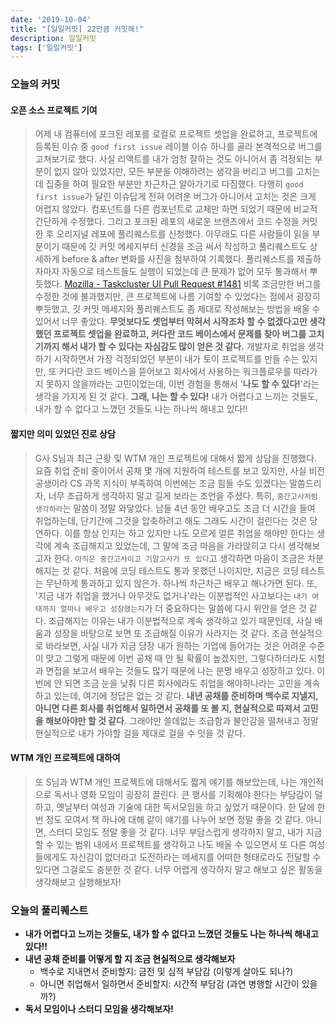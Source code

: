 ```yaml
---
date: '2019-10-04'
title: "[일일커밋] 22만큼 커밋해!"
description: 일일커밋
tags: ['일일커밋']
---
```


### 오늘의 커밋

#### 오픈 소스 프로젝트 기여
> 어제 내 컴퓨터에 포크된 레포를 로컬로 프로젝트 셋업을 완료하고, 프로젝트에 등록된 이슈 중 `good first issue` 레이블 이슈 하나를 골라 본격적으로 버그를 고쳐보기로 했다. 사실 리액트를 내가 엄청 잘하는 것도 아니어서 좀 걱정되는 부분이 없지 않아 있었지만, 모든 부분을 이해하려는 생각을 버리고 버그를 고치는데 집중을 하여 필요한 부분만 차근차근 알아가기로 다짐했다. 다행히 `good first issue`가 달린 이슈답게 전혀 어려운 버그가 아니어서 고치는 것은 크게 어렵지 않았다. 컴포넌트를 다른 컴포넌트로 교체만 하면 되었기 때문에 비교적 간단하게 수정했다. 그리고 포크된 레포의 새로운 브랜츠에서 코드 수정을 커밋한 후 오리지널 레포에 풀리퀘스트를 신청했다. 아무래도 다른 사람들이 읽을 부분이기 때문에 깃 커밋 메세지부터 신경을 조금 써서 작성하고 풀리퀘스트도 상세하게 before & after 변화를 사진을 첨부하여 기록했다. 풀리퀘스트를 제출하자마자 자동으로 테스트들도 실행이 되었는데 큰 문제가 없어 모두 통과해서 뿌듯했다. 
[Mozilla - Taskcluster UI Pull Request #1481](https://github.com/taskcluster/taskcluster/pull/1481)
> 비록 조금만한 버그를 수정한 것에 불과했지만, 큰 프로젝트에 나름 기여할 수 있었다는 점에서 굉장히 뿌듯했고, 깃 커밋 메세지와 풀리퀘스트도 좀 제대로 작성해보는 방법을 배울 수 있어서 너무 좋았다. __무엇보다도 셋업부터 막혀서 시작조차 할 수 없겠다고만 생각했던 프로젝트 셋업을 완료하고, 커다란 코드 베이스에서 문제를 찾아 버그를 고치기까지 해서 내가 할 수 있다는 자심감도 많이 얻은 것 같다.__ 개발자로 취업을 생각하기 시작하면서 가장 걱정되었던 부분이 내가 토이 프로젝트를 만들 수는 있지만, 또 커다란 코드 베이스을 뜯어보고 회사에서 사용하는 워크플로우를 따라가지 못하지 않을까라는 고민이었는데, 이번 경험을 통해서 '__나도 할 수 있다!__'라는 생각을 가지게 된 것 같다. 
__그래, 나는 할 수 있다!__ 내가 어렵다고 느끼는 것들도, 내가 할 수 없다고 느꼈던 것들도 나는 하나씩 해내고 있다!! 

#### 짧지만 의미 있었던 진로 상담
> G사 S님과 최근 근황 및 WTM 개인 프로젝트에 대해서 짧게 상담을 진행했다. 요즘 취업 준비 중이어서 공채 몇 개에 지원하여 테스트를 보고 있지만, 사실 비전공생이라 CS 과목 지식이 부족하여 이번에는 조금 힘들 수도 있겠다는 말씀드리자, 너무 조급하게 생각하지 말고 길게 보라는 조언을 주셨다. 특히, `중간고사처럼 생각하라`는 말씀이 정말 와닿았다. 남들 4년 동안 배우고도 조금 더 시간을 들여 취업하는데, 단기간에 그것을 압축하려고 해도 그래도 시간이 걸린다는 것은 당연하다. 이를 항상 인지는 하고 있지만 나도 모르게 얼른 취업을 해야만 한다는 생각에 계속 조급해지고 있었는데, 그 말에 조금 마음을 가라앉히고 다시 생각해보고자 한다. `아직은 중간고사이고 기말고사가 또 있다`고 생각하면 마음이 조금은 차분해지는 것 같다. 처음에 코딩 테스트도 통과 못했던 나이지만, 지금은 코딩 테스트는 무난하게 통과하고 있지 않은가. 하나씩 차근차근 배우고 해나가면 된다. 또, '지금 내가 취업을 했거나 아무것도 없거나'라는 이분법적인 사고보다는 `내가 여태까지 얼마나 배우고 성장했는지`가 더 중요하다는 말씀에 다시 위안을 얻은 것 같다. 조급해지는 이유는 내가 이분법적으로 계속 생각하고 있기 때문인데, 사실 배움과 성장을 바탕으로 보면 또 조급해질 이유가 사라지는 것 같다. 조금 현실적으로 바라보면, 사실 내가 지금 당장 내가 원하는 기업에 들어가는 것은 어려운 수준이 맞고 그렇게 때문에 이번 공채 때 안 될 확률이 높겠지만, 그렇다하더라도 시험과 면접을 보고서 배우는 것들도 많기 때문에 나는 분명 배우고 성장하고 있다. 이번에 안 되면 조금 눈을 낮춰 다른 회사에라도 취업을 해야하나라는 고민을 계속하고 있는데, 여기에 정답은 없는 것 같다. __내년 공채를 준비하며 백수로 지낼지, 아니면 다른 회사를 취업해서 일하면서 공채를 또 볼 지, 현실적으로 따져서 고민을 해보아야만 할 것 같다__. 그래야만 쓸데없는 조급함과 불안감을 떨쳐내고 정말 현실적으로 내가 가야할 길을 제대로 걸을 수 잇을 것 같다.

#### WTM 개인 프로젝트에 대하여
> 또 S님과 WTM 개인 프로젝트에 대해서도 짧게 얘기를 해보았는데, 나는 개인적으로 독서나 영화 모임이 굉장히 끌린다. 큰 행사를 기획해야 한다는 부담감이 덜하고, 옛날부터 여성과 기술에 대한 독서모임을 하고 싶었기 때문이다. 한 달에 한 번 정도 모여서 책 하나에 대해 같이 얘기를 나누어 보면 정말 좋을 것 같다. 아니면, 스터디 모임도 정말 좋을 것 같다. 너무 부담스럽게 생각하지 말고, 내가 지금 할 수 있는 범위 내에서 프로젝트를 생각하고 나도 배울 수 있으면서 또 다른 여성들에게도 자신감이 없더라고 도전하라는 메세지를 어떠한 형태로라도 전달할 수 있다면 그걸로도 충분한 것 같다. 너무 어렵게 생각하지 말고 해보고 싶은 활동을 생각해보고 실행해보자!

### 오늘의 풀리퀘스트
- __내가 어렵다고 느끼는 것들도, 내가 할 수 없다고 느꼈던 것들도 나는 하나씩 해내고 있다!!__
- __내년 공채 준비를 어떻게 할 지 조금 현실적으로 생각해보자__
    - 백수로 지내면서 준비할지: 금전 및 심적 부담감 (이렇게 살아도 되나?)
    - 아니면 취업해서 일하면서 준비할지: 시간적 부담감 (과연 병행할 시간이 있을까?)
- __독서 모임이나 스터디 모임을 생각해보자!__